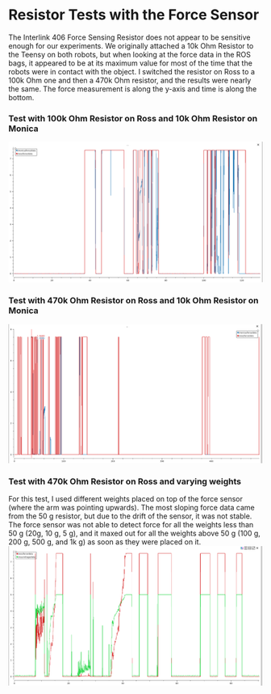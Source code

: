# Resistor Tests with the Force Sensor
The Interlink 406 Force Sensing Resistor does not appear to be sensitive enough for our experiments. We originally attached a 10k Ohm Resistor to the Teensy on both robots, but when looking at the force data in the ROS bags, it appeared to be at
its maximum value for most of the time that the robots were in contact with the object. I switched the resistor on Ross to a 100k Ohm one and then a 470k Ohm resistor, and the results were nearly the same. The force measurement is along the y-axis and time is along the bottom. 

### Test with 100k Ohm Resistor on Ross and 10k Ohm Resistor on Monica
![100k Ohm Resistor on Ross](images/100k_ohm_resistor.png "100k Ohm Resistor Test")


### Test with 470k Ohm Resistor on Ross and 10k Ohm Resistor on Monica
![470k Ohm Resistor on Ross](images/470k_ohm_resistor.png) 

### Test with 470k Ohm Resistor on Ross and varying weights
For this test, I used different weights placed on top of the force sensor (where the arm was pointing upwards). The most sloping force data came from the 50 g resistor, but due to the drift of the sensor, it was not stable. 
The force sensor was not able to detect force for all the weights less than 50 g (20g, 10 g, 5 g), and it maxed out for all the weights above 50 g (100 g, 200 g, 500 g, and 1k g) as soon as they were placed on it.
![Weights on Ross](images/weights_on_ross.png)
